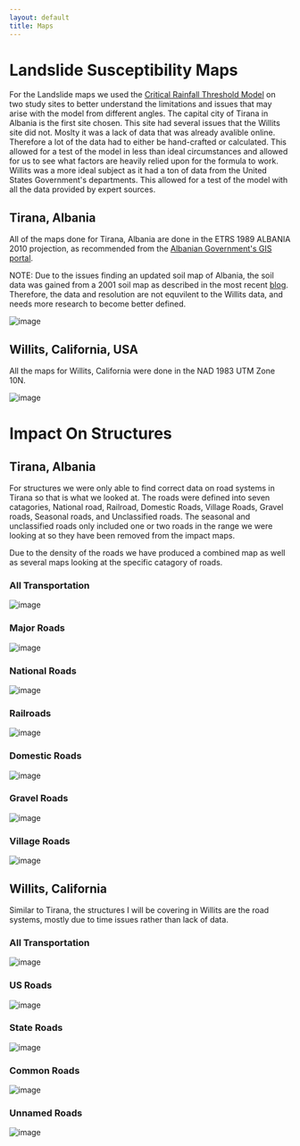 ```yaml
---
layout: default
title: Maps
---
```


# Landslide Susceptibility Maps

For the Landslide maps we used the [Critical Rainfall Threshold Model](https://unstable-ground-consulting.github.io/Landslide-Susceptibility/models/) on two study sites to better understand the limitations and issues that may arise with the model from different angles. The capital city of Tirana in Albania is the first site chosen. This site had several issues that the Willits site did not. Moslty it was a lack of data that was already avalible online. Therefore a lot of the data had to either be hand-crafted or calculated. This allowed for a test of the model in less than ideal circumstances and allowed for us to see what factors are heavily relied upon for the formula to work. Willits was a more ideal subject as it had a ton of data from the United States Government's departments. This allowed for a test of the model with all the data provided by expert sources.

## Tirana, Albania

All of the maps done for Tirana, Albania are done in the ETRS  1989 ALBANIA 2010 projection, as recommended from the [Albanian Government's GIS portal](https://geoportal.asig.gov.al/en/help/arcgis).

NOTE: Due to the issues finding an updated soil map of Albania, the soil data was gained from a 2001 soil map as described in the most recent [blog](https://unstable-ground-consulting.github.io/Landslide-Susceptibility/blog/2020/03/13/down-to-the-wire). Therefore, the data and resolution are not equvilent to the Willits data, and needs more research to become better defined. 

![image](https://user-images.githubusercontent.com/60631222/77193460-a7cb5680-6ab4-11ea-84eb-f589a1bea24d.png)


## Willits, California, USA

All the maps for Willits, California were done in the NAD 1983 UTM Zone 10N.

![image](https://user-images.githubusercontent.com/60631222/77193635-f547c380-6ab4-11ea-8b3f-55799dfc2acf.png)

# Impact On Structures

## Tirana, Albania

For structures we were only able to find correct data on road systems in Tirana so that is what we looked at. The roads were defined into seven catagories, National road, Railroad, Domestic Roads, Village Roads, Gravel roads, Seasonal roads, and Unclassified roads. The seasonal and unclassified roads only included one or two roads in the range we were looking at so they have been removed from the impact maps.

Due to the density of the roads we have produced a combined map as well as several maps looking at the specific catagory of roads.

### All Transportation

![image](https://user-images.githubusercontent.com/60631222/77256965-d9c0f200-6c47-11ea-9ba6-c79136b7c588.png)

### Major Roads

![image](https://user-images.githubusercontent.com/60631222/77257020-1c82ca00-6c48-11ea-8420-ddade0365597.png)

### National Roads

![image](https://user-images.githubusercontent.com/60631222/77257055-4d62ff00-6c48-11ea-8c4a-a0d4c828f7c8.png)

### Railroads

![image](https://user-images.githubusercontent.com/60631222/77257083-71bedb80-6c48-11ea-904f-7e0fa5e53f94.png)

### Domestic Roads

![image](https://user-images.githubusercontent.com/60631222/77257123-b8143a80-6c48-11ea-84a1-f6ac3bf8260a.png)

### Gravel Roads

![image](https://user-images.githubusercontent.com/60631222/77257142-e134cb00-6c48-11ea-9f95-42dc2674ecf7.png)

### Village Roads

![image](https://user-images.githubusercontent.com/60631222/77257361-2b6a7c00-6c4a-11ea-9a71-dde1a8212a7e.png)


## Willits, California

Similar to Tirana, the structures I will be covering in Willits are the road systems, mostly due to time issues rather than lack of data. 

### All Transportation

![image](https://user-images.githubusercontent.com/60631222/77259124-c61c8800-6c55-11ea-873f-442cc9ec36e0.png)

### US Roads

![image](https://user-images.githubusercontent.com/60631222/77259141-e0eefc80-6c55-11ea-82c9-a52fde2e0c1f.png)

### State Roads

![image](https://user-images.githubusercontent.com/60631222/77259158-fe23cb00-6c55-11ea-8bb3-36ef6a3de1d7.png)

### Common Roads

![image](https://user-images.githubusercontent.com/60631222/77259165-11cf3180-6c56-11ea-9084-e35d1ce8f17e.png)

### Unnamed Roads

![image](https://user-images.githubusercontent.com/60631222/77259177-257a9800-6c56-11ea-8355-b6f6e023cbd9.png)
